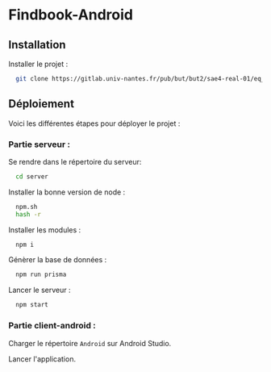 
# Findbook-Android


## Installation

Installer le projet :

```bash
  git clone https://gitlab.univ-nantes.fr/pub/but/but2/sae4-real-01/eq_init_02_01_cailleteau-pacome_chusseau-nicolas_marthy-mathieu_tranchet-leo_vandemeulebroucke-bertin-nolan.git
```
    
## Déploiement

Voici les différentes étapes pour déployer le projet :


### Partie serveur :

Se rendre dans le répertoire du serveur:
```bash
  cd server
```

Installer la bonne version de node :
```bash
  npm.sh
  hash -r
```

Installer les modules :
```bash
  npm i
```

Génèrer la base de données :
```bash
  npm run prisma
```

Lancer le serveur :
```bash
  npm start
```

### Partie client-android :

Charger le répertoire `Android` sur Android Studio.

Lancer l'application.



